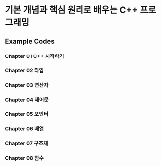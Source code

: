 
# 기본 개념과 핵심 원리로 배우는 C++ 프로그래밍

## Example Codes

### Chapter 01 C++ 시작하기
### Chapter 02 타입
### Chapter 03 연산자
### Chapter 04 제어문
### Chapter 05 포인터
### Chapter 06 배열
### Chapter 07 구조체
### Chapter 08 함수

```

```
